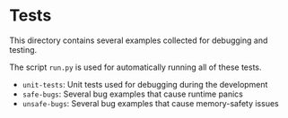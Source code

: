 # Tests

This directory contains several examples collected for debugging and testing.

The script `run.py` is used for automatically running all of these tests.

* `unit-tests`: Unit tests used for debugging during the development
* `safe-bugs`: Several bug examples that cause runtime panics
* `unsafe-bugs`: Several bug examples that cause memory-safety issues

